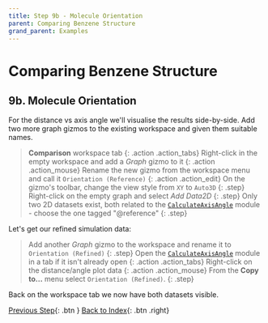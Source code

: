 ```yaml
---
title: Step 9b - Molecule Orientation
parent: Comparing Benzene Structure
grand_parent: Examples
---
```

# Comparing Benzene Structure

## 9b. Molecule Orientation

For the distance vs axis angle we'll visualise the results side-by-side. Add two more graph gizmos to the existing workspace and given them suitable names.

> **Comparison** workspace tab
{: .action .action_tabs}
> Right-click in the empty workspace and add a _Graph_ gizmo to it
{: .action .action_mouse}
> Rename the new gizmo from the workspace menu and call it `Orientation (Reference)`
{: .action .action_edit}
> On the gizmo's toolbar, change the view style from `XY` to `Auto3D`
{: .step}
> Right-click on the empty graph and select _Add Data2D_
{: .step}
> Only two 2D datasets exist, both related to the [`CalculateAxisAngle`](../../userguide/modules/calculateaxisangle) module - choose the one tagged "@reference"
{: .step}

Let's get our refined simulation data:

> Add another _Graph_ gizmo to the workspace and rename it to `Orientation (Refined)`
{: .step}
> Open the [`CalculateAxisAngle`](../../userguide/modules/calculateaxisangle) module in a tab if it isn't already open
{: .action .action_tabs}
> Right-click on the distance/angle plot data
{: .action .action_mouse}
> From the **Copy to...** menu select `Orientation (Refined)`.
{: .step}

Back on the workspace tab we now have both datasets visible.

[Previous Step](/docs/examples/benzene/step8){: .btn }   [Back to Index](/docs/examples/benzene/){: .btn .right}
